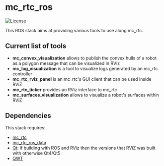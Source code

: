 mc_rtc_ros
==========

[![License](https://img.shields.io/badge/License-BSD%202--Clause-green.svg)](https://opensource.org/licenses/BSD-2-Clause)

This ROS stack aims at providing various tools to use along mc_rtc.

## Current list of tools

- **mc_convex_visualization** allows to publish the convex hulls of a robot as a polygon message that can be visualized in RViz
- **mc_log_visualization** is a tool to visualize logs generated by an mc_rtc controller
- **mc_rtc_rviz_panel** is an mc_rtc's GUI client that can be used inside RViZ
- **mc_rtc_ticker** provides an RViz interface to mc_rtc
- **mc_surfaces_visualization** allows to visualize a robot's surfaces within RViZ

## Dependencies

This stack requires:
- [mc_rtc](https://gite.lirmm.fr/multi-contact/mc_rtc)
- [mc_rtc_ros_data](https://gite.lirmm.fr/multi-contact/mc_rtc_ros_data)
- [Qt](https://www.qt.io/): if building with ROS and RViz then the versions that RViZ was built with otherwise Qt4/Qt5
- [QWT](https://qwt.sourceforge.io/)
